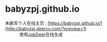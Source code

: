# babyzpj.github.io
朱鹏军个人在线主页  : [https://babyzpj.github.io/](http://babyzpj.deercv.com/?preview=1) </br>
　　　
使用[JobDeer](http://deercv.com/)在线生成
